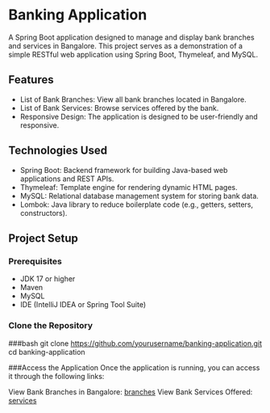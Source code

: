 # Banking Application

A Spring Boot application designed to manage and display bank branches and services in Bangalore. This project serves as a demonstration of a simple RESTful web application using Spring Boot, Thymeleaf, and MySQL.

## Features

- List of Bank Branches: View all bank branches located in Bangalore.
- List of Bank Services: Browse services offered by the bank.
- Responsive Design: The application is designed to be user-friendly and responsive.

## Technologies Used

- Spring Boot: Backend framework for building Java-based web applications and REST APIs.
- Thymeleaf: Template engine for rendering dynamic HTML pages.
- MySQL: Relational database management system for storing bank data.
- Lombok: Java library to reduce boilerplate code (e.g., getters, setters, constructors).

## Project Setup

### Prerequisites

- JDK 17 or higher
- Maven
- MySQL
- IDE (IntelliJ IDEA or Spring Tool Suite)

### Clone the Repository

###bash
git clone https://github.com/yourusername/banking-application.git
cd banking-application


###Access the Application
Once the application is running, you can access it through the following links:

View Bank Branches in Bangalore: [branches](https://cuvetteassignment-production.up.railway.app/bank/state%20bank%20of%20india/branches)
View Bank Services Offered: [services](https://cuvetteassignment-production.up.railway.app/bank/state%20bank%20of%20india/services)





